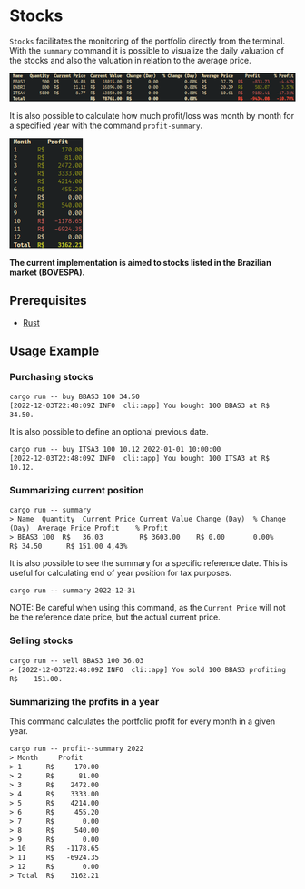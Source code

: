 # Stocks

`Stocks` facilitates the monitoring of the portfolio directly from the terminal. With the `summary`
command it is possible to visualize the daily valuation of the stocks and also the valuation in
relation to the average price.

![Contains the `summary` command output, a table with the data for each owned stock](resources/summary.png)

It is also possible to calculate how much profit/loss was month by month for a specified year with
the command `profit-summary`.

![Contains the `profit-summary` command output, a table with the profit for each month of a given year](resources/profit-summary.png)

**The current implementation is aimed to stocks listed in the Brazilian market (BOVESPA).**

## Prerequisites

- [Rust](https://www.rust-lang.org/tools/install)

## Usage Example

### Purchasing stocks

```shell
cargo run -- buy BBAS3 100 34.50
[2022-12-03T22:48:09Z INFO  cli::app] You bought 100 BBAS3 at R$     34.50.
```

It is also possible to define an optional previous date.

```shell
cargo run -- buy ITSA3 100 10.12 2022-01-01 10:00:00
[2022-12-03T22:48:09Z INFO  cli::app] You bought 100 ITSA3 at R$     10.12.
```

### Summarizing current position

```shell
cargo run -- summary
> Name  Quantity  Current Price Current Value Change (Day)  % Change (Day)  Average Price Profit    % Profit 
> BBAS3 100  R$   36.03         R$ 3603.00    R$ 0.00       0.00%           R$ 34.50      R$ 151.00 4,43% 
```

It is also possible to see the summary for a specific reference date. This is useful for calculating
end of year position for tax purposes.

```shell
cargo run -- summary 2022-12-31
```

NOTE: Be careful when using this command, as the `Current Price` will not be the reference date
price, but the actual current price.

### Selling stocks

```shell
cargo run -- sell BBAS3 100 36.03
> [2022-12-03T22:48:09Z INFO  cli::app] You sold 100 BBAS3 profiting R$    151.00.
```

### Summarizing the profits in a year

This command calculates the portfolio profit for every month in a given year.

```shell
cargo run -- profit--summary 2022
> Month     Profit     
> 1      R$     170.00 
> 2      R$      81.00 
> 3      R$    2472.00 
> 4      R$    3333.00 
> 5      R$    4214.00 
> 6      R$     455.20 
> 7      R$       0.00 
> 8      R$     540.00 
> 9      R$       0.00 
> 10     R$   -1178.65 
> 11     R$   -6924.35 
> 12     R$       0.00 
> Total  R$    3162.21 
```
